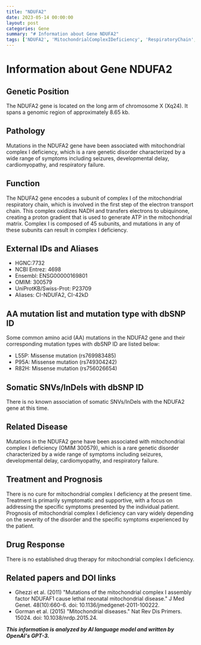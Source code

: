 ```yaml
---
title: "NDUFA2"
date: 2023-05-14 00:00:00
layout: post
categories: Gene
summary: "# Information about Gene NDUFA2"
tags: ['NDUFA2', 'MitochondrialComplexIDeficiency', 'RespiratoryChain', 'MissenseMutation', 'SymptomaticTreatment', 'RareGeneticDisorder', 'Prognosis', 'MitochondrialDiseases']
---
```


# Information about Gene NDUFA2

## Genetic Position
The NDUFA2 gene is located on the long arm of chromosome X (Xq24). It spans a genomic region of approximately 8.65 kb.

## Pathology
Mutations in the NDUFA2 gene have been associated with mitochondrial complex I deficiency, which is a rare genetic disorder characterized by a wide range of symptoms including seizures, developmental delay, cardiomyopathy, and respiratory failure.

## Function
The NDUFA2 gene encodes a subunit of complex I of the mitochondrial respiratory chain, which is involved in the first step of the electron transport chain. This complex oxidizes NADH and transfers electrons to ubiquinone, creating a proton gradient that is used to generate ATP in the mitochondrial matrix. Complex I is composed of 45 subunits, and mutations in any of these subunits can result in complex I deficiency.

## External IDs and Aliases
- HGNC:7732
- NCBI Entrez: 4698
- Ensembl: ENSG00000169801
- OMIM: 300579
- UniProtKB/Swiss-Prot: P23709
- Aliases: CI-NDUFA2, CI-42kD 

## AA mutation list and mutation type with dbSNP ID
Some common amino acid (AA) mutations in the NDUFA2 gene and their corresponding mutation types with dbSNP ID are listed below:
- L55P: Missense mutation (rs769983485)
- P95A: Missense mutation (rs749304242)
- R82H: Missense mutation (rs756026654)

## Somatic SNVs/InDels with dbSNP ID
There is no known association of somatic SNVs/InDels with the NDUFA2 gene at this time.

## Related Disease
Mutations in the NDUFA2 gene have been associated with mitochondrial complex I deficiency (OMIM 300579), which is a rare genetic disorder characterized by a wide range of symptoms including seizures, developmental delay, cardiomyopathy, and respiratory failure. 

## Treatment and Prognosis
There is no cure for mitochondrial complex I deficiency at the present time. Treatment is primarily symptomatic and supportive, with a focus on addressing the specific symptoms presented by the individual patient. Prognosis of mitochondrial complex I deficiency can vary widely depending on the severity of the disorder and the specific symptoms experienced by the patient.

## Drug Response
There is no established drug therapy for mitochondrial complex I deficiency. 

## Related papers and DOI links
- Ghezzi et al. (2011) "Mutations of the mitochondrial complex I assembly factor NDUFAF1 cause lethal neonatal mitochondrial disease." J Med Genet. 48(10):660-6. doi: 10.1136/jmedgenet-2011-100222.
- Gorman et al. (2015) "Mitochondrial diseases." Nat Rev Dis Primers. 15024. doi: 10.1038/nrdp.2015.24.

**_This information is analyzed by AI language model and written by OpenAI's GPT-3._**